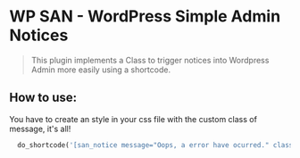 # WP SAN - WordPress Simple Admin Notices
>This plugin implements a Class to trigger notices into Wordpress Admin more easily using a shortcode.


## How to use:
You have to create an style in your css file with the custom class of message, it's all!
```php
  do_shortcode('[san_notice message="Oops, a error have ocurred." class="error"]');
```
